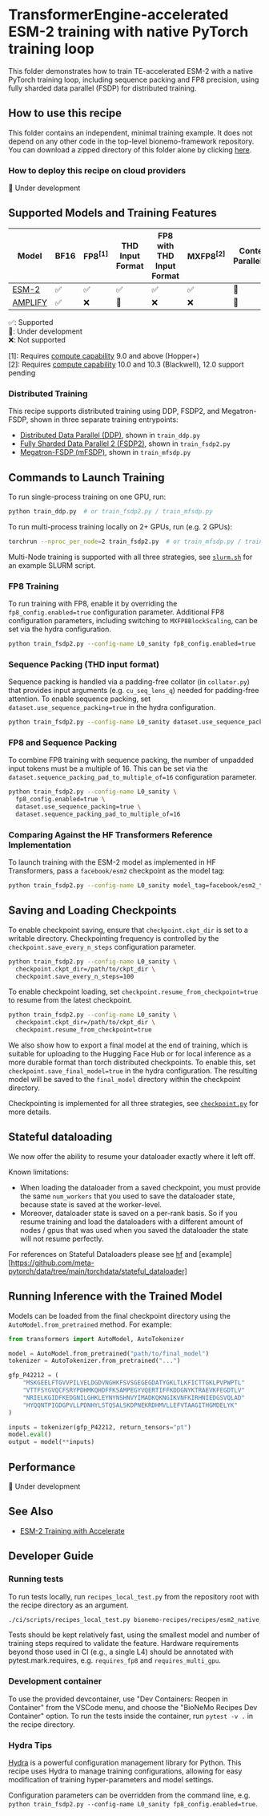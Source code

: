 # TransformerEngine-accelerated ESM-2 training with native PyTorch training loop

This folder demonstrates how to train TE-accelerated ESM-2 with a native PyTorch training loop, including sequence
packing and FP8 precision, using fully sharded data parallel (FSDP) for distributed training.

## How to use this recipe

This folder contains an independent, minimal training example. It does not depend on any other code in the top-level
bionemo-framework repository. You can download a zipped directory of this folder alone by clicking
[here](https://download-directory.github.io?url=https://github.com/NVIDIA/bionemo-framework/tree/main/bionemo-recipes/recipes/esm2_native_te&filename=esm2-native-te).

### How to deploy this recipe on cloud providers

🚧 Under development

## Supported Models and Training Features

| Model                                     | BF16 | FP8<sup>[1]</sup> | THD Input Format | FP8 with THD Input Format | MXFP8<sup>[2]</sup> | Context Parallelism |
| ----------------------------------------- | ---- | ----------------- | ---------------- | ------------------------- | ------------------- | ------------------- |
| [ESM-2](../../models/esm2/README.md)      | ✅   | ✅                | ✅               | ✅                        | ✅                  | 🚧                  |
| [AMPLIFY](../../models/amplify/README.md) | ✅   | ❌                | 🚧               | ❌                        | ❌                  | 🚧                  |

✅: Supported <br/>
🚧: Under development <br/>
❌: Not supported <br/>

\[1\]: Requires [compute capability](https://developer.nvidia.com/cuda-gpus) 9.0 and above (Hopper+) <br/>
\[2\]: Requires [compute capability](https://developer.nvidia.com/cuda-gpus) 10.0 and 10.3 (Blackwell), 12.0 support pending <br/>

### Distributed Training

This recipe supports distributed training using DDP, FSDP2, and Megatron-FSDP, shown in three separate training
entrypoints:

- [Distributed Data Parallel (DDP)](https://docs.pytorch.org/docs/stable/generated/torch.nn.parallel.DistributedDataParallel.html), shown in `train_ddp.py`
- [Fully Sharded Data Parallel 2 (FSDP2)](https://docs.pytorch.org/docs/stable/distributed.fsdp.fully_shard.html), shown in `train_fsdp2.py`
- [Megatron-FSDP (mFSDP)](https://github.com/NVIDIA/Megatron-LM/tree/main/megatron/core/distributed/fsdp/src), shown in `train_mfsdp.py`

## Commands to Launch Training

To run single-process training on one GPU, run:

```bash
python train_ddp.py  # or train_fsdp2.py / train_mfsdp.py
```

To run multi-process training locally on 2+ GPUs, run (e.g. 2 GPUs):

```bash
torchrun --nproc_per_node=2 train_fsdp2.py  # or train_mfsdp.py / train_ddp.py
```

Multi-Node training is supported with all three strategies, see [`slurm.sh`](slurm.sh) for an example SLURM script.

### FP8 Training

To run training with FP8, enable it by overriding the `fp8_config.enabled=true` configuration parameter. Additional FP8
configuration parameters, including switching to `MXFP8BlockScaling`, can be set via the hydra configuration.

```bash
python train_fsdp2.py --config-name L0_sanity fp8_config.enabled=true
```

### Sequence Packing (THD input format)

Sequence packing is handled via a padding-free collator (in `collator.py`) that provides input arguments (e.g.
`cu_seq_lens_q`) needed for padding-free attention. To enable sequence packing, set `dataset.use_sequence_packing=true`
in the hydra configuration.

```bash
python train_fsdp2.py --config-name L0_sanity dataset.use_sequence_packing=true
```

### FP8 and Sequence Packing

To combine FP8 training with sequence packing, the number of unpadded input tokens must be a multiple of 16. This can be
set via the `dataset.sequence_packing_pad_to_multiple_of=16` configuration parameter.

```bash
python train_fsdp2.py --config-name L0_sanity \
  fp8_config.enabled=true \
  dataset.use_sequence_packing=true \
  dataset.sequence_packing_pad_to_multiple_of=16
```

### Comparing Against the HF Transformers Reference Implementation

To launch training with the ESM-2 model as implemented in HF Transformers, pass a `facebook/esm2` checkpoint as the
model tag:

```bash
python train_fsdp2.py --config-name L0_sanity model_tag=facebook/esm2_t6_8M_UR50D
```

## Saving and Loading Checkpoints

To enable checkpoint saving, ensure that `checkpoint.ckpt_dir` is set to a writable directory. Checkpointing frequency is
controlled by the `checkpoint.save_every_n_steps` configuration parameter.

```bash
python train_fsdp2.py --config-name L0_sanity \
  checkpoint.ckpt_dir=/path/to/ckpt_dir \
  checkpoint.save_every_n_steps=100
```

To enable checkpoint loading, set `checkpoint.resume_from_checkpoint=true` to resume from the latest checkpoint.

```bash
python train_fsdp2.py --config-name L0_sanity \
  checkpoint.ckpt_dir=/path/to/ckpt_dir \
  checkpoint.resume_from_checkpoint=true
```

We also show how to export a final model at the end of training, which is suitable for uploading to the Hugging Face Hub
or for local inference as a more durable format than torch distributed checkpoints. To enable this, set
`checkpoint.save_final_model=true` in the hydra configuration. The resulting model will be saved to the `final_model`
directory within the checkpoint directory.

Checkpointing is implemented for all three strategies, see [`checkpoint.py`](checkpoint.py) for more details.

## Stateful dataloading

We now offer the ability to resume your dataloader exactly where it left off.

Known limitations:

- When loading the dataloader from a saved checkpoint, you must provide the same `num_workers` that you used to save the dataloader state, because state is saved at the worker-level.
- Moreover, dataloader state is saved on a per-rank basis. So if you resume training and load the dataloaders with a different amount of nodes / gpus that was used when you saved the dataloader the state will not resume perfectly.

For references on Stateful Dataloaders please see [hf](https://huggingface.co/docs/datasets/en/stream#save-a-dataset-checkpoint-and-resume-iteration) and [example][https://github.com/meta-pytorch/data/tree/main/torchdata/stateful_dataloader]

## Running Inference with the Trained Model

Models can be loaded from the final checkpoint directory using the `AutoModel.from_pretrained` method. For example:

```python
from transformers import AutoModel, AutoTokenizer

model = AutoModel.from_pretrained("path/to/final_model")
tokenizer = AutoTokenizer.from_pretrained("...")

gfp_P42212 = (
    "MSKGEELFTGVVPILVELDGDVNGHKFSVSGEGEGDATYGKLTLKFICTTGKLPVPWPTL"
    "VTTFSYGVQCFSRYPDHMKQHDFFKSAMPEGYVQERTIFFKDDGNYKTRAEVKFEGDTLV"
    "NRIELKGIDFKEDGNILGHKLEYNYNSHNVYIMADKQKNGIKVNFKIRHNIEDGSVQLAD"
    "HYQQNTPIGDGPVLLPDNHYLSTQSALSKDPNEKRDHMVLLEFVTAAGITHGMDELYK"
)

inputs = tokenizer(gfp_P42212, return_tensors="pt")
model.eval()
output = model(**inputs)
```

## Performance

🚧 Under development

## See Also

- [ESM-2 Training with Accelerate](../esm2_accelerate_te/README.md)

## Developer Guide

### Running tests

To run tests locally, run `recipes_local_test.py` from the repository root with the recipe directory as an argument.

```bash
./ci/scripts/recipes_local_test.py bionemo-recipes/recipes/esm2_native_te/
```

Tests should be kept relatively fast, using the smallest model and number of training steps required to validate the
feature. Hardware requirements beyond those used in CI (e.g., a single L4) should be annotated with
pytest.mark.requires, e.g. `requires_fp8` and `requires_multi_gpu`.

### Development container

To use the provided devcontainer, use "Dev Containers: Reopen in Container" from the VSCode menu, and choose the
"BioNeMo Recipes Dev Container" option. To run the tests inside the container, run `pytest -v .` in the recipe
directory.

### Hydra Tips

[Hydra](https://hydra.cc/) is a powerful configuration management library for Python. This recipe uses Hydra to manage
training configurations, allowing for easy modification of training hyper-parameters and model settings.

Configuration parameters can be overridden from the command line, e.g.
`python train_fsdp2.py --config-name L0_sanity fp8_config.enabled=true`.
